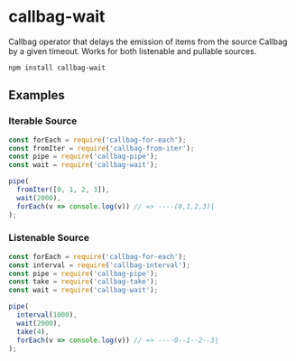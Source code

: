 # callbag-wait

Callbag operator that delays the emission of items from the source Callbag by a given timeout. Works for both listenable and pullable sources.

`npm install callbag-wait`

## Examples

### Iterable Source

```js
const forEach = require('callbag-for-each');
const fromIter = require('callbag-from-iter');
const pipe = require('callbag-pipe');
const wait = require('callbag-wait');

pipe(
  fromIter([0, 1, 2, 3]),
  wait(2000),
  forEach(v => console.log(v)) // => ----(0,1,2,3)|
);
```

### Listenable Source

```js
const forEach = require('callbag-for-each');
const interval = require('callbag-interval');
const pipe = require('callbag-pipe');
const take = require('callbag-take');
const wait = require('callbag-wait');

pipe(
  interval(1000),
  wait(2000),
  take(4),
  forEach(v => console.log(v)) // => ----0--1--2--3|
);
```